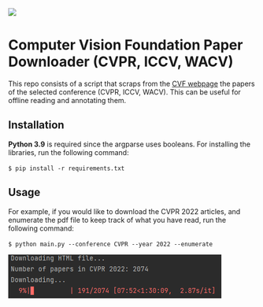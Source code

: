 <img src="https://openaccess.thecvf.com/img/cropped-cvf-s.jpg" width="200">

# Computer Vision Foundation Paper Downloader (CVPR, ICCV, WACV)

This repo consists of a script that scraps from the [CVF webpage](https://openaccess.thecvf.com/menu)
the papers of the selected conference (CVPR, ICCV, WACV).
This can be useful for offline reading and annotating them.

## Installation
**Python 3.9** is required since the argparse uses booleans. For installing the libraries,
run the following command:

`$ pip install -r requirements.txt`

## Usage
For example, if you would like to download the CVPR 2022 articles,
and enumerate the pdf file to keep track of what you have read, run the following command:

`$ python main.py --conference CVPR --year 2022 --enumerate`

![Terminal output](downloading-example.png)
